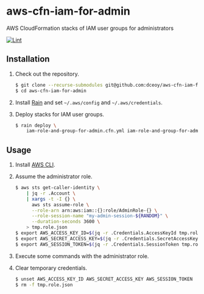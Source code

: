 aws-cfn-iam-for-admin
=====================

AWS CloudFormation stacks of IAM user groups for administrators

[![Lint](https://github.com/dceoy/aws-cfn-iam-for-admin/actions/workflows/lint.yml/badge.svg)](https://github.com/dceoy/aws-cfn-iam-for-admin/actions/workflows/lint.yml)

Installation
------------

1.  Check out the repository.

    ```sh
    $ git clone --recurse-submodules git@github.com:dceoy/aws-cfn-iam-for-admin.git
    $ cd aws-cfn-iam-for-admin
    ```

2.  Install [Rain](https://github.com/aws-cloudformation/rain) and set `~/.aws/config` and `~/.aws/credentials`.

3.  Deploy stacks for IAM user groups.

    ```sh
    $ rain deploy \
        iam-role-and-group-for-admin.cfn.yml iam-role-and-group-for-admin
    ```

Usage
-----

1.  Install [AWS CLI](https://aws.amazon.com/cli/).

2.  Assume the administrator role.

    ```sh
    $ aws sts get-caller-identity \
        | jq -r .Account \
        | xargs -t -I {} \
          aws sts assume-role \
          --role-arn arn:aws:iam::{}:role/AdminRole-{} \
          --role-session-name "my-admin-session-${RANDOM}" \
          --duration-seconds 3600 \
        > tmp.role.json
    $ export AWS_ACCESS_KEY_ID=$(jq -r .Credentials.AccessKeyId tmp.role.json)
    $ export AWS_SECRET_ACCESS_KEY=$(jq -r .Credentials.SecretAccessKey tmp.role.json)
    $ export AWS_SESSION_TOKEN=$(jq -r .Credentials.SessionToken tmp.role.json)
    ```

3.  Execute some commands with the administrator role.

4.  Clear temporary credentials.

    ```sh
    $ unset AWS_ACCESS_KEY_ID AWS_SECRET_ACCESS_KEY AWS_SESSION_TOKEN
    $ rm -f tmp.role.json
    ```
